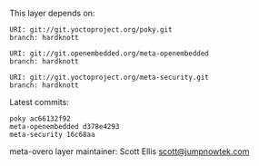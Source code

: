 This layer depends on:

    URI: git://git.yoctoproject.org/poky.git
    branch: hardknott

    URI: git://git.openembedded.org/meta-openembedded
    branch: hardknott

    URI: git://git.yoctoproject.org/meta-security.git
    branch: hardknott

Latest commits:

    poky ac66132f92
    meta-openembedded d378e4293
    meta-security 16c68aa

meta-overo layer maintainer: Scott Ellis <scott@jumpnowtek.com>
